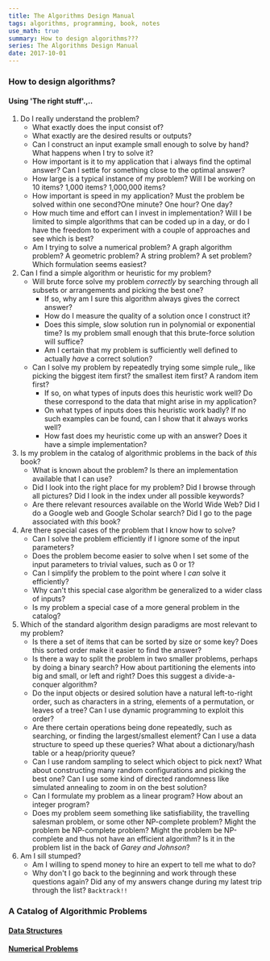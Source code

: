```yaml
---
title: The Algorithms Design Manual
tags: algorithms, programming, book, notes
use_math: true
summary: How to design algorithms???
series: The Algorithms Design Manual
date: 2017-10-01
---
```


### How to design algorithms?

#### Using 'The right stuff'.,..

1. Do I really understand the problem?
    * What exactly does the input consist of?
    * What exactly are the desired results or outputs?
    * Can I construct an input example small enough to solve by hand? What happens when I try to solve it?
    * How important is it to my application that i always find the optimal answer? Can I settle for something close to the optimal answer? 
    * How large is a typical instance of my problem? Will I be working on 10 items? 1,000 items? 1,000,000 items?
    * How important is speed in my application? Must the problem be solved within one second?One minute? One hour? One day?
    * How much time and effort can I invest in implementation? Will I be limited to simple algorithms that can be coded up in a day, or do I have the freedom to experiment with a couple of approaches and see which is best?
    * Am I trying to solve a numerical problem? A graph algorithm problem? A geometric problem? A string problem? A set problem? Which formulation seems easiest?
2. Can I find a simple algorithm or heuristic for my problem?
    * Will brute force solve my problem *correctly* by searching through all subsets or arrangements and picking the best one?
        * If so, why am I sure this algorithm always gives the correct answer?
        * How do I measure the quality of a solution once I construct it?
        * Does this simple, slow solution run in polynomial or exponential time? Is my problem small enough that this brute-force solution will suffice?
        * Am I certain that my problem is sufficiently well defined to actually *have* a correct solution?
    * Can I solve my problem by repeatedly trying some simple rule,, like picking the biggest item first? the smallest item first? A random item first?
        * If so, on what types of inputs does this heuristic work well? Do these correspond to the data that might arise in my application?
        * On what types of inputs does this heuristic work badly? If no such examples can be found, can I show that it always works well?
        * How fast does my heuristic come up with an answer? Does it have a simple implementation?
3. Is my problem in the catalog of algorithmic problems in the back of *this* book? 
    * What is known about the problem? Is there an implementation available that I can use?
    * Did I look into the right place for my problem? Did I browse through all pictures? Did I look in the index under all possible keywords?
    * Are there relevant resources available on the World Wide Web? Did I do a Google web and Google Scholar search? Did I go to the page associated with *this* book?
4. Are there special cases of the problem that I know how to solve?
    * Can I solve the problem efficiently if I ignore some of the input parameters?
    * Does the problem become easier to solve when I set some of the input parameters to trivial values, such as 0 or 1?
    * Can I simplify the problem to the point where I *can* solve it efficiently?
    * Why can't this special case algorithm be generalized to a wider class of inputs?
    * Is my problem a special case of a more general problem in the catalog?
5. Which of the standard algorithm design paradigms are most relevant to my problem?
    * Is there a set of items that can be sorted by size or some key? Does this sorted order make it easier to find the answer?
    * Is there a way to split the problem in two smaller problems, perhaps by doing a binary search? How about partitioning the elements into big and small, or left and right? Does this suggest a divide-a-conquer algorithm?
    * Do the input objects or desired solution have a natural left-to-right order, such as characters in a string, elements of a permutation, or leaves of a tree? Can I use dynamic programming to exploit this order?
    * Are there certain operations being done repeatedly, such as searching, or finding the largest/smallest element? Can I use a data structure to speed up these queries? What about a dictionary/hash table or a heap/priority queue?
    * Can I use random sampling to select which object to pick next? What about constructing many random configurations and picking the best one? Can I use some kind of directed randomness like simulated annealing to zoom in on the best solution?
    * Can I formulate my problem as a linear program? How about an integer program?
    * Does my problem seem something like satisfiability, the travelling salesman problem, or some other NP-complete problem? Might the problem be NP-complete problem? Might the problem be NP-complete and thus not have an efficient algorithm? Is it in the problem list in the back of *Garey and Johnson*?
6. Am I sill stumped?
    * Am I willing to spend money to hire an expert to tell me what to do? 
    * Why don't I go back to the beginning and work through these questions again? Did any of my answers change during my latest trip through the list? `Backtrack!!`

### A Catalog of Algorithmic Problems 

#### [Data Structures]({filename}algorithms-design-manual2.md)
#### [Numerical Problems]({filename}algorithms-design-manual3.md)

